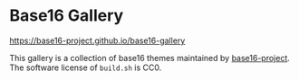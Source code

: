 # Base16 Gallery 

https://base16-project.github.io/base16-gallery

This gallery is a collection of base16 themes maintained by
[base16-project](https://github.com/base16-project). The software
license of `build.sh` is CC0.
